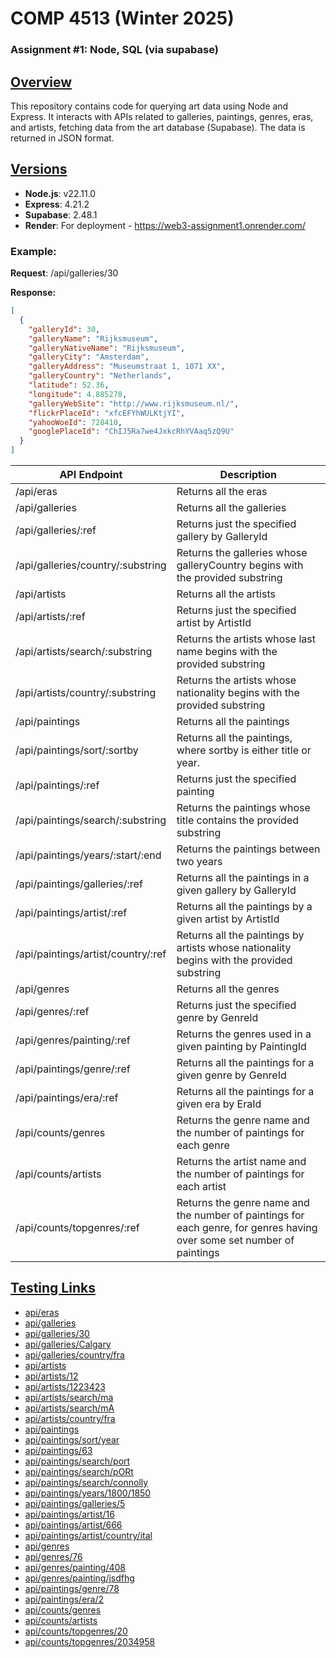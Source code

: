 # COMP 4513 (Winter 2025)
### Assignment #1: Node, SQL (via supabase)

## <u>Overview</u>
This repository contains code for querying art data using Node and Express. It interacts with APIs related to galleries, paintings, genres, eras, and artists, fetching data from the art database (Supabase). The data is returned in JSON format.

## <u>Versions</u>
- **Node.js**: v22.11.0
- **Express**: 4.21.2
- **Supabase**: 2.48.1
- **Render**: For deployment - https://web3-assignment1.onrender.com/

### Example:
**Request**: /api/galleries/30

**Response:**
```json
[
  {
    "galleryId": 30,
    "galleryName": "Rijksmuseum",
    "galleryNativeName": "Rijksmuseum",
    "galleryCity": "Amsterdam",
    "galleryAddress": "Museumstraat 1, 1071 XX",
    "galleryCountry": "Netherlands",
    "latitude": 52.36,
    "longitude": 4.885278,
    "galleryWebSite": "http://www.rijksmuseum.nl/",
    "flickrPlaceId": "xfcEFYhWULKtjYI",
    "yahooWoeId": 728410,
    "googlePlaceId": "ChIJ5Ra7we4JxkcRhYVAaq5zQ9U"
  }
]
```


  | API Endpoint                                 | Description                                                                                               |
|----------------------------------------------|-----------------------------------------------------------------------------------------------------------|
| /api/eras                                    | Returns all the eras                                                                                       |
| /api/galleries                               | Returns all the galleries |
| /api/galleries/:ref                           | Returns just the specified gallery by GalleryId                      |
| /api/galleries/country/:substring            | Returns the galleries whose galleryCountry begins with the provided substring|
| /api/artists                                 | Returns all the artists   |
| /api/artists/:ref                             | Returns just the specified artist by ArtistId                          |
| /api/artists/search/:substring               | Returns the artists whose last name begins with the provided substring|
| /api/artists/country/:substring              | Returns the artists whose nationality begins with the provided substring |
| /api/paintings                               | Returns all the paintings  |
| /api/paintings/sort/:sortby              | Returns all the paintings, where sortby is either title or year.                                           |
| /api/paintings/:ref                           | Returns just the specified painting                                             |
| /api/paintings/search/:substring             | Returns the paintings whose title contains the provided substring |
| /api/paintings/years/:start/:end              | Returns the paintings between two years |
| /api/paintings/galleries/:ref                | Returns all the paintings in a given gallery by GalleryId    |
| /api/paintings/artist/:ref                   | Returns all the paintings by a given artist by ArtistId        |
| /api/paintings/artist/country/:ref          | Returns all the paintings by artists whose nationality begins with the provided substring |
| /api/genres                                  | Returns all the genres |
| /api/genres/:ref                              | Returns just the specified genre by GenreId                              |
| /api/genres/painting/:ref                     | Returns the genres used in a given painting by PaintingId |
| /api/paintings/genre/:ref                     | Returns all the paintings for a given genre by GenreId         |
| /api/paintings/era/:ref                       | Returns all the paintings for a given era by EraId              |
| /api/counts/genres                           | Returns the genre name and the number of paintings for each genre |
| /api/counts/artists                          | Returns the artist name and the number of paintings for each artist |
| /api/counts/topgenres/:ref                    | Returns the genre name and the number of paintings for each genre, for genres having over some set number of paintings|

## <u>Testing Links</u>
- [api/eras](https://web3-assignment1.onrender.com/api/eras)
- [api/galleries](https://web3-assignment1.onrender.com/api/galleries)
- [api/galleries/30](https://web3-assignment1.onrender.com/api/galleries/30)
- [api/galleries/Calgary](https://web3-assignment1.onrender.com/api/galleries/Calgary)
- [api/galleries/country/fra](https://web3-assignment1.onrender.com/api/galleries/country/fra)
- [api/artists](https://web3-assignment1.onrender.com/api/artists)
- [api/artists/12](https://web3-assignment1.onrender.com/api/artists/12)
- [api/artists/1223423](https://web3-assignment1.onrender.com/api/artists/1223423)
- [api/artists/search/ma](https://web3-assignment1.onrender.com/api/artists/search/ma)
- [api/artists/search/mA](https://web3-assignment1.onrender.com/api/artists/search/mA)
- [api/artists/country/fra](https://web3-assignment1.onrender.com/api/artists/country/fra)
- [api/paintings](https://web3-assignment1.onrender.com/api/paintings)
- [api/paintings/sort/year](https://web3-assignment1.onrender.com/api/paintings/sort/year)
- [api/paintings/63](https://web3-assignment1.onrender.com/api/paintings/63)
- [api/paintings/search/port](https://web3-assignment1.onrender.com/api/paintings/search/port)
- [api/paintings/search/pORt](https://web3-assignment1.onrender.com/api/paintings/search/pORt)
- [api/paintings/search/connolly](https://web3-assignment1.onrender.com/api/paintings/search/connolly)
- [api/paintings/years/1800/1850](https://web3-assignment1.onrender.com/api/paintings/years/1800/1850)
- [api/paintings/galleries/5](https://web3-assignment1.onrender.com/api/paintings/galleries/5)
- [api/paintings/artist/16](https://web3-assignment1.onrender.com/api/paintings/artist/16)
- [api/paintings/artist/666](https://web3-assignment1.onrender.com/api/paintings/artist/666)
- [api/paintings/artist/country/ital](https://web3-assignment1.onrender.com/api/paintings/artist/country/ital)
- [api/genres](https://web3-assignment1.onrender.com/api/genres)
- [api/genres/76](https://web3-assignment1.onrender.com/api/genres/76)
- [api/genres/painting/408](https://web3-assignment1.onrender.com/api/genres/painting/408)
- [api/genres/painting/jsdfhg](https://web3-assignment1.onrender.com/api/genres/painting/jsdfhg)
- [api/paintings/genre/78](https://web3-assignment1.onrender.com/api/paintings/genre/78)
- [api/paintings/era/2](https://web3-assignment1.onrender.com/api/paintings/era/2)
- [api/counts/genres](https://web3-assignment1.onrender.com/api/counts/genres)
- [api/counts/artists](https://web3-assignment1.onrender.com/api/counts/artists)
- [api/counts/topgenres/20](https://web3-assignment1.onrender.com/api/counts/topgenres/20)
- [api/counts/topgenres/2034958](https://web3-assignment1.onrender.com/api/counts/topgenres/2034958)

